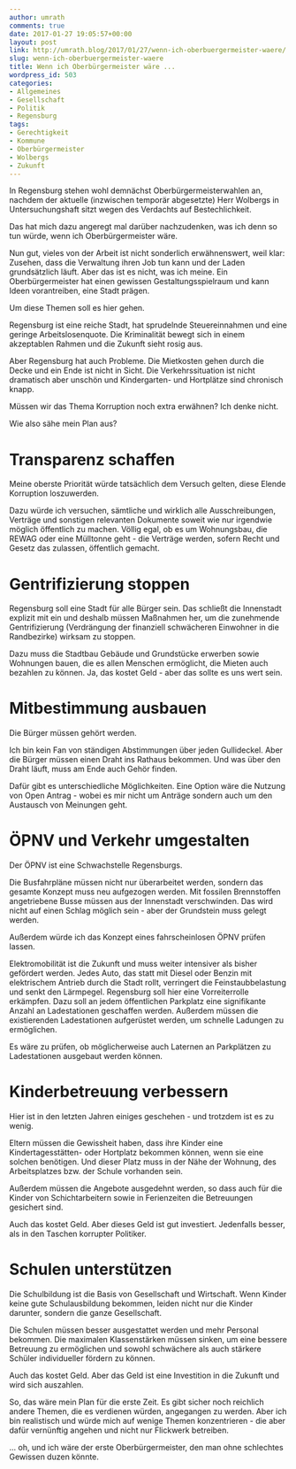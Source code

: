 ```yaml
---
author: umrath
comments: true
date: 2017-01-27 19:05:57+00:00
layout: post
link: http://umrath.blog/2017/01/27/wenn-ich-oberbuergermeister-waere/
slug: wenn-ich-oberbuergermeister-waere
title: Wenn ich Oberbürgermeister wäre ...
wordpress_id: 503
categories:
- Allgemeines
- Gesellschaft
- Politik
- Regensburg
tags:
- Gerechtigkeit
- Kommune
- Oberbürgermeister
- Wolbergs
- Zukunft
---
```


In Regensburg stehen wohl demnächst Oberbürgermeisterwahlen an, nachdem der aktuelle (inzwischen temporär abgesetzte) Herr Wolbergs in Untersuchungshaft sitzt wegen des Verdachts auf Bestechlichkeit.

Das hat mich dazu angeregt mal darüber nachzudenken, was ich denn so tun würde, wenn ich Oberbürgermeister wäre.

Nun gut, vieles von der Arbeit ist nicht sonderlich erwähnenswert, weil klar: Zusehen, dass die Verwaltung ihren Job tun kann und der Laden grundsätzlich läuft.
Aber das ist es nicht, was ich meine.
Ein Oberbürgermeister hat einen gewissen Gestaltungsspielraum und kann Ideen vorantreiben, eine Stadt prägen.

Um diese Themen soll es hier gehen.

Regensburg ist eine reiche Stadt, hat sprudelnde Steuereinnahmen und eine geringe Arbeitslosenquote. Die Kriminalität bewegt sich in einem akzeptablen Rahmen und die Zukunft sieht rosig aus.

Aber Regensburg hat auch Probleme. Die Mietkosten gehen durch die Decke und ein Ende ist nicht in Sicht. Die Verkehrssituation ist nicht dramatisch aber unschön und Kindergarten- und Hortplätze sind chronisch knapp.

Müssen wir das Thema Korruption noch extra erwähnen? Ich denke nicht.

Wie also sähe mein Plan aus?


# Transparenz schaffen


Meine oberste Priorität würde tatsächlich dem Versuch gelten, diese Elende Korruption loszuwerden.

Dazu würde ich versuchen, sämtliche und wirklich alle Ausschreibungen, Verträge und sonstigen relevanten Dokumente soweit wie nur irgendwie möglich öffentlich zu machen. Völlig egal, ob es um Wohnungsbau, die REWAG oder eine Mülltonne geht - die Verträge werden, sofern Recht und Gesetz das zulassen, öffentlich gemacht.


# Gentrifizierung stoppen


Regensburg soll eine Stadt für alle Bürger sein. Das schließt die Innenstadt explizit mit ein und deshalb müssen Maßnahmen her, um die zunehmende Gentrifizierung (Verdrängung der finanziell schwächeren Einwohner in die Randbezirke) wirksam zu stoppen.

Dazu muss die Stadtbau Gebäude und Grundstücke erwerben sowie Wohnungen bauen, die es allen Menschen ermöglicht, die Mieten auch bezahlen zu können. Ja, das kostet Geld - aber das sollte es uns wert sein.


# Mitbestimmung ausbauen


Die Bürger müssen gehört werden.

Ich bin kein Fan von ständigen Abstimmungen über jeden Gullideckel. Aber die Bürger müssen einen Draht ins Rathaus bekommen. Und was über den Draht läuft, muss am Ende auch Gehör finden.

Dafür gibt es unterschiedliche Möglichkeiten. Eine Option wäre die Nutzung von Open Antrag - wobei es mir nicht um Anträge sondern auch um den Austausch von Meinungen geht.


# ÖPNV und Verkehr umgestalten


Der ÖPNV ist eine Schwachstelle Regensburgs.

Die Busfahrpläne müssen nicht nur überarbeitet werden, sondern das gesamte Konzept muss neu aufgezogen werden. Mit fossilen Brennstoffen angetriebene Busse müssen aus der Innenstadt verschwinden. Das wird nicht auf einen Schlag möglich sein - aber der Grundstein muss gelegt werden.

Außerdem würde ich das Konzept eines fahrscheinlosen ÖPNV prüfen lassen.

Elektromobilität ist die Zukunft und muss weiter intensiver als bisher gefördert werden. Jedes Auto, das statt mit Diesel oder Benzin mit elektrischem Antrieb durch die Stadt rollt, verringert die Feinstaubbelastung und senkt den Lärmpegel. Regensburg soll hier eine Vorreiterrolle erkämpfen. Dazu soll an jedem öffentlichen Parkplatz eine signifikante Anzahl an Ladestationen geschaffen werden. Außerdem müssen die existierenden Ladestationen aufgerüstet werden, um schnelle Ladungen zu ermöglichen.

Es wäre zu prüfen, ob möglicherweise auch Laternen an Parkplätzen zu Ladestationen ausgebaut werden können.


# Kinderbetreuung verbessern


Hier ist in den letzten Jahren einiges geschehen - und trotzdem ist es zu wenig.

Eltern müssen die Gewissheit haben, dass ihre Kinder eine Kindertagesstätten- oder Hortplatz bekommen können, wenn sie eine solchen benötigen. Und dieser Platz muss in der Nähe der Wohnung, des Arbeitsplatzes bzw. der Schule vorhanden sein.

Außerdem müssen die Angebote ausgedehnt werden, so dass auch für die Kinder von Schichtarbeitern sowie in Ferienzeiten die Betreuungen gesichert sind.

Auch das kostet Geld. Aber dieses Geld ist gut investiert. Jedenfalls besser, als in den Taschen korrupter Politiker.


# Schulen unterstützen


Die Schulbildung ist die Basis von Gesellschaft und Wirtschaft. Wenn Kinder keine gute Schulausbildung bekommen, leiden nicht nur die Kinder darunter, sondern die ganze Gesellschaft.

Die Schulen müssen besser ausgestattet werden und mehr Personal bekommen. Die maximalen Klassenstärken müssen sinken, um eine bessere Betreuung zu ermöglichen und sowohl schwächere als auch stärkere Schüler individueller fördern zu können.

Auch das kostet Geld. Aber das Geld ist eine Investition in die Zukunft und wird sich auszahlen.



So, das wäre mein Plan für die erste Zeit. Es gibt sicher noch reichlich andere Themen, die es verdienen würden, angegangen zu werden. Aber ich bin realistisch und würde mich auf wenige Themen konzentrieren - die aber dafür vernünftig angehen und nicht nur Flickwerk betreiben.



... oh, und ich wäre der erste Oberbürgermeister, den man ohne schlechtes Gewissen duzen könnte.
